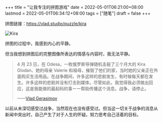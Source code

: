 +++
title = "让我专注的拼图游戏"
date = 2022-05-01T06:21:00+08:00
lastmod = 2022-05-01T06:34:12+08:00
tags = ["随笔"]
draft = false
+++

拼图链接：<https://vlad.studio/puzzle/kira>

![](/images/puzzles-kira.png "Kira")

拼图的过程中，我感到内心的平静。

但当我想到拼图后的完整图像所表达的情感与内容时，我无法平静。

> 4 月 23 日，在 Odesa，一枚俄罗斯导弹随机击毙了三个月大的 Kira Glodan、她的母亲 Valerie 和祖母，摧毁了他们的家，当时她的父亲正在外面购买生活用品。在战争期间，许多这样的悲剧发生，有时候每天都在发生。许多这样的悲剧并没有打击到媒体。尽管如此，我觉得我必须做出回应，这是我能做的最起码的事ーー帮助传播这个消息。战争，请停止。
>
> ——[Vlad Gerasimov](https://vlad.studio/wallpaper/kira)

以前从未深切感受过战争，当然现在也没有感受过。但当这一切关于战争的消息从新闻中突出时，自己产生了对于人生的怀疑。努力思考自己活着的目标。
